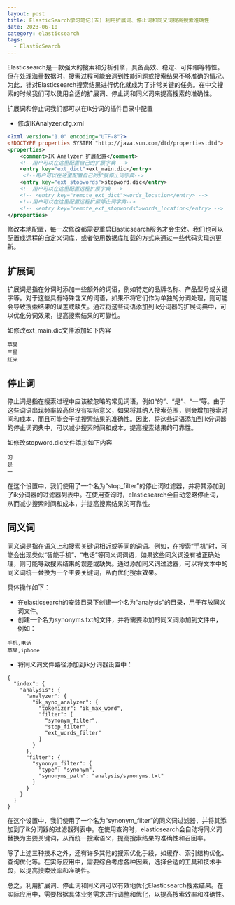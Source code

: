 ```yaml
---
layout: post
title: ElasticSearch学习笔记(五) 利用扩展词、停止词和同义词提高搜索准确性
date: 2023-06-10 
category: elasticsearch
tags:
  - ElasticSearch 
---
```


Elasticsearch是一款强大的搜索和分析引擎，具备高效、稳定、可伸缩等特性。但在处理海量数据时，搜索过程可能会遇到性能问题或搜索结果不够准确的情况。为此，针对Elasticsearch搜索结果进行优化就成为了非常关键的任务。在中文搜索的时候我们可以使用合适的扩展词、停止词和同义词来提高搜索的准确性。

扩展词和停止词我们都可以在ik分词的插件目录中配置

- 修改IKAnalyzer.cfg.xml

```xml
<?xml version="1.0" encoding="UTF-8"?>
<!DOCTYPE properties SYSTEM "http://java.sun.com/dtd/properties.dtd">
<properties>
    <comment>IK Analyzer 扩展配置</comment>
    <!--用户可以在这里配置自己的扩展字典 -->
    <entry key="ext_dict">ext_main.dic</entry>
     <!--用户可以在这里配置自己的扩展停止词字典-->
    <entry key="ext_stopwords">stopword.dic</entry>
    <!--用户可以在这里配置远程扩展字典 -->
    <!-- <entry key="remote_ext_dict">words_location</entry> -->
    <!--用户可以在这里配置远程扩展停止词字典-->
    <!-- <entry key="remote_ext_stopwords">words_location</entry> -->
</properties>
```

修改本地配置，每一次修改都需要重启Elasticsearch服务才会生效。我们也可以配置成远程的自定义词库，或者使用数据库加载的方式来通过一些代码实现热更新。

## 扩展词

扩展词是指在分词时添加一些额外的词语，例如特定的品牌名称、产品型号或关键字等。对于这些具有特殊含义的词语，如果不将它们作为单独的分词处理，则可能会导致搜索结果的误差或缺失。通过将这些词语添加到ik分词器的扩展词典中，可以优化分词效果，提高搜索结果的可靠性。

如修改ext_main.dic文件添加如下内容

```
苹果
三星
红米
```



## 停止词

停止词是指在搜索过程中应该被忽略的常见词语，例如“的”、“是”、“一”等。由于这些词语出现频率较高但没有实际意义，如果将其纳入搜索范围，则会增加搜索时间和成本，而且可能会干扰搜索结果的准确性。因此，将这些词语添加到ik分词器的停止词词典中，可以减少搜索时间和成本，提高搜索结果的可靠性。

如修改stopword.dic文件添加如下内容

```
的
是
一
```

在这个设置中，我们使用了一个名为“stop_filter”的停止词过滤器，并将其添加到了ik分词器的过滤器列表中。在使用查询时，elasticsearch会自动忽略停止词，从而减少搜索时间和成本，并提高搜索结果的可靠性。

## 同义词

同义词是指在语义上和搜索关键词相近或等同的词语。例如，在搜索“手机”时，可能会出现类似“智能手机”、“电话”等同义词词语，如果这些同义词没有被正确处理，则可能导致搜索结果的误差或缺失。通过添加同义词过滤器，可以将文本中的同义词统一替换为一个主要关键词，从而优化搜索效果。

具体操作如下：

- 在elasticsearch的安装目录下创建一个名为“analysis”的目录，用于存放同义词文件。
- 创建一个名为synonyms.txt的文件，并将需要添加的同义词添加到文件中，例如：

```
手机,电话
苹果,iphone
```

- 将同义词文件路径添加到ik分词器设置中：

```
{
  "index": {
    "analysis": {
      "analyzer": {
        "ik_syno_analyzer": {
          "tokenizer": "ik_max_word",
          "filter": [
            "synonym_filter",
            "stop_filter",
            "ext_words_filter"
          ]
        }
      },
      "filter": {
        "synonym_filter": {
          "type": "synonym",
          "synonyms_path": "analysis/synonyms.txt"
        }
      }
    }
  }
}
```

在这个设置中，我们使用了一个名为“synonym_filter”的同义词过滤器，并将其添加到了ik分词器的过滤器列表中。在使用查询时，elasticsearch会自动将同义词替换为主要关键词，从而统一搜索语义，提高搜索结果的准确性和召回率。

除了上述三种技术之外，还有许多其他的搜索优化手段，如缓存、索引结构优化、查询优化等。在实际应用中，需要综合考虑各种因素，选择合适的工具和技术手段，以提高搜索效率和准确性。

总之，利用扩展词、停止词和同义词可以有效地优化Elasticsearch搜索结果。在实际应用中，需要根据具体业务需求进行调整和优化，以提高搜索效率和准确性。
